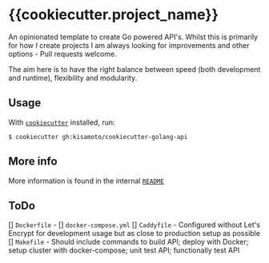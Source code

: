 # {{cookiecutter.project_name}}

An opinionated template to create Go powered API's. Whilst this is primarily
for how _I_ create projects I am always looking for improvements and other 
options - Pull requests welcome. 

The aim here is to have the right balance between speed (both development
 and runtime), flexibility and modularity. 

## Usage

With [`cookiecutter`](https://github.com/audreyr/cookiecutter) installed, run:

```
$ cookiecutter gh:kisamoto/cookiecutter-golang-api
```

## More info

More information is found in the internal [`README`]({{cookiecutter.project_slug/README.md}})

## ToDo

[] `Dockerfile` - 
[] `docker-compose.yml`
[] `Caddyfile` - Configured without Let's Encrypt for development usage but as close to production setup as possible
[] `Makefile` - Should include commands to build API; deploy with Docker; setup cluster with docker-compose; unit test API; functionally test API
